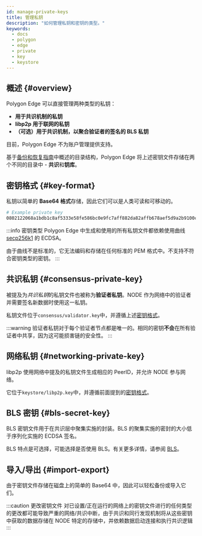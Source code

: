 ```yaml
---
id: manage-private-keys
title: 管理私钥
description: "如何管理私钥和密钥的类型。"
keywords:
  - docs
  - polygon
  - edge
  - private
  - key
  - keystore
---
```


## 概述 {#overview}

Polygon Edge 可以直接管理两种类型的私钥：

* **用于共识机制的私钥**
* **libp2p 用于联网的私钥**
* **（可选）用于共识机制，以聚合验证者的签名的 BLS 私钥**

目前，Polygon Edge 不为账户管理提供支持。

基于[备份和恢复指南](/docs/edge/working-with-node/backup-restore)中概述的目录结构，Polygon Edge 将上述密钥文件存储在两个不同的目录中  - **共识**和**钥库**。

## 密钥格式 {#key-format}

私钥以简单的 **Base64 格式**存储，因此它们可以是人类可读和可移动的。

```bash
# Example private key
0802122068a1bdb1c8af5333e58fe586bc0e9fc7aff882da82affb678aef5d9a2b9100c0
```

:::info 密钥类型
Polygon Edge 中生成和使用的所有私钥文件都依赖使用曲线 [secp256k1](https://en.bitcoin.it/wiki/Secp256k1) 的 ECDSA。

由于曲线不是标准的，它无法编码和存储在任何标准的 PEM 格式中。不支持不符合密钥类型的密钥。
:::
## 共识私钥 {#consensus-private-key}

被提及为*共识私钥*的私钥文件也被称为**验证者私钥**。NODE 作为网络中的验证者并需要签名新数据时使用这一私钥。

私钥文件位于`consensus/validator.key`中，并遵循上述[密钥格式](/docs/edge/configuration/manage-private-keys#key-format)。

:::warning
验证者私钥对于每个验证者节点都是唯一的。相同的密钥<b>不会</b>在所有验证者中共享，因为这可能损害链的安全性。
:::

## 网络私钥 {#networking-private-key}

libp2p 使用网络中提及的私钥文件生成相应的 PeerID，并允许 NODE 参与网络。

它位于`keystore/libp2p.key`中，并遵循前面提到的[密钥格式](/docs/edge/configuration/manage-private-keys#key-format)。

## BLS 密钥 {#bls-secret-key}

BLS 密钥文件用于在共识层中聚集实施的封装。BLS 的聚集实施的密封的大小低于序列化实施的 ECDSA 签名。

BLS 特点是可选择，可能选择是否使用 BLS。有关更多详情，请参阅 [BLS](/docs/edge/consensus/bls)。

## 导入/导出 {#import-export}

由于密钥文件存储在磁盘上的简单的 Base64 中，因此可以轻松备份或导入它们。

:::caution 更改密钥文件
对已设置/正在运行的网络上的密钥文件进行的任何类型的更改都可能导致严重的网络/共识中断，由于共识和同行发现机制将从这些密钥中获取的数据存储在 NODE 特定的存储中，并依赖数据启动连接和执行共识逻辑
:::